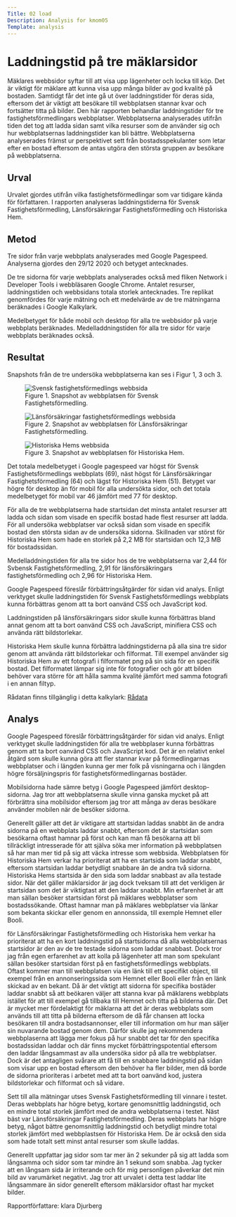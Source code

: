 ```yaml
---
Title: 02 load
Description: Analysis for kmom05
Template: analysis
---
```

Laddningstid på tre mäklarsidor
=======================

Mäklares webbsidor syftar till att visa upp lägenheter och locka till köp. Det är viktigt för mäklare att kunna visa upp många bilder av god kvalité på bostaden. Samtidgt får det inte gå ut över laddningstider för deras sida, eftersom det är viktigt att besökare till webbplatsen stannar kvar och fortsätter titta på bilder. Den här rapporten behandlar laddningstider för tre fastighetsförmedlingars webbplatser. Webbplatserna analyserades utifrån tiden det tog att ladda sidan samt vilka resurser som de använder sig och hur webbplatsernas laddningstider kan bli bättre. Webbplatserna analyserades främst ur perspektivet sett från bostadsspekulanter som letar efter en bostad eftersom de antas utgöra den största gruppen av besökare på webbplatserna.


Urval
-----------------------

Urvalet gjordes utifrån vilka fastighetsförmedlingar som var tidigare kända för författaren. I rapporten analyseras laddningstiderna för Svensk Fastighetsförmedling, Länsförsäkringar Fastighetsförmedling och Historiska Hem.

Metod
-----------------------

Tre sidor från varje webbplats analyserades med Google Pagespeed. Analyserna gjordes den 29/12 2020 och betyget antecknades.

De tre sidorna för varje webbplats analyserades också med fliken Network i Developer Tools i webbläsaren Google Chrome. Antalet resurser, laddningstiden och webbsidans totala storlek antecknades. Tre replikat genomfördes för varje mätning och ett medelvärde av de tre mätningarna beräknades i Google Kalkylark.

Medelbetyget för både mobil och desktop för alla tre webbsidor på varje webbplats beräknades. Medelladdningstiden för alla tre sidor för varje webbplats beräknades också.


Resultat
-----------------------
Snapshots från de tre undersöka webbplatserna kan ses i Figur 1, 3 och 3.

<figure>
    <picture>
        <source media="(min-width: 1500px)" srcset="../image/svensk_fast.PNG?">
        <source media="(min-width: 1000px)" srcset="../image/svensk_fast.PNG?w=1000">
        <source media="(min-width: 700px)" srcset="../image/svensk_fast.PNG?w=700">
        <img src="../image/svensk_fast.PNG?w=500" alt = "Svensk fastighetsförmedlings webbsida">
    <picture>
    <figcaption>Figure 1. Snapshot av webbplatsen för Svensk Fastighetsförmedling.</figcaption>
</figure>

<figure>
    <picture>
        <source media="(min-width: 1500px)" srcset="../image/lansfors.PNG?">
        <source media="(min-width: 1000px)" srcset="../image/lansfors.PNG?w=1000">
        <source media="(min-width: 700px)" srcset="../image/lansfors.PNG?w=700">
        <img src="../image/lansfors.PNG?w=500" alt = "Länsförsäkringar fastighetsförmedlings webbsida">
    <picture>
    <figcaption>Figure 2. Snapshot av webbplatsen för Länsförsäkringar Fastighetsförmedling.</figcaption>
</figure>

<figure>
    <picture>
        <source media="(min-width: 1500px)" srcset="../image/historiska_hem.PNG?">
        <source media="(min-width: 1000px)" srcset="../image/historiska_hem.PNG?w=1000">
        <source media="(min-width: 700px)" srcset="../image/historiska_hem.PNG?w=700">
        <img src="../image/historiska_hem?w=500" alt = "Historiska Hems webbsida">
    <picture>
    <figcaption>Figure 3. Snapshot av webbplatsen för Historiska Hem.</figcaption>
</figure>


Det totala medelbetyget i Google pagespeed var högst för Svensk Fastighetsförmedlings webbplats (69), näst högst för Länsförsäkringar Fastighetsförmedling (64) och lägst för Historiska Hem (51). Betyget var högre för desktop än för mobil för alla undersökta sidor, och det totala medelbetyget för mobil var 46 jämfört med 77 för desktop.

För alla de tre webbplatserna hade startsidan det minsta antalet resurser att ladda och sidan som visade en specifik bostad hade flest resurser att ladda. För all undersöka webbplatser var också sidan som visade en specifik bostad den största sidan av de undersöka sidorna. Skillnaden var störst för Historiska Hem som hade en storlek på 2,2 MB för startsidan och 12,3 MB för bostadssidan.

Medelladdningstiden för alla tre sidor hos de tre webbplatserna var 2,44 för Svbensk Fastighetsförmedling, 2,91 för länsförsäkringars fastighetsförmedling och 2,96 för Historiska Hem.

Google Pagespeed föreslår förbättringsåtgärder för sidan vid analys. Enligt verktyget skulle laddningstiden för Svensk Fastighetsförmedlings webbplats kunna förbättras genom att ta bort oanvänd CSS och JavaScript kod.

Laddningstiden på länsförsäkringars sidor skulle kunna förbättras bland annat genom att ta bort oanvänd CSS och JavaScript, minifiera CSS och använda rätt bildstorlekar.

Historiska Hem skulle kunna förbättra laddningstiderna på alla sina tre sidor genom att använda rätt bildstorlekar och filformat. Till exempel använder sig Historiska Hem av ett fotografi i filformatet png på sin sida för en specifik bostad. Det filformatet lämpar sig inte för fotografier och gör att bilden behöver vara större för att hålla samma kvalité jämfört med samma fotografi i en annan filtyp.

Rådatan finns tillgänglig i detta kalkylark: [Rådata](https://docs.google.com/spreadsheets/d/1rUGtyroZALIJWDDC8dDFQBfE9L0KVf4AyPfOIfapilE/edit?usp=sharing)

Analys
-----------------------

Google Pagespeed föreslår förbättringsåtgärder för sidan vid analys. Enligt verktyget skulle laddningstiden för alla tre webbplaser kunna förbättras genom att ta bort oanvänd CSS och JavaScript kod. Det är en relativt enkel åtgärd som skulle kunna göra att fler stannar kvar på förmedlingarnas webbplatser och i längden kunna ger mer folk på visningarna och i längden högre försäljningspris för fastighetsförmedlingarnas bostäder.

Mobilsidorna hade sämre betyg i Google Pagespeed jämfört desktop-sidorna. Jag tror att webbplatserna skulle vinna ganska mycket på att förbrättra sina mobilsidor eftersom jag tror att många av deras besökare använder mobilen när de besöker sidorna.

Generellt gäller att det är viktigare att startsidan laddas snabbt än de andra sidorna på en webbplats laddar snabbt, eftersom det är startsidan som besökarna oftast hamnar på först och kan man få besökarna att bli tillräckligt intresserade för att själva söka mer information på webbplatsen så har man mer tid på sig att väcka intresse som webbsida. Webbplatsen för Historiska Hem verkar ha prioriterat att ha en startsida som laddar snabbt, eftersom startsidan laddar betydligt snabbare än de andra två sidorna. Historiska Hems startsida är den sida som laddar snabbast av alla testade sidor. När det gäller mäklarsidor är jag dock tveksam till att det verkligen är startsidan som det är viktigtast att den laddar snabbt. Min erfarenhet är att man sällan besöker startsidan först på mäklares webbplatser som bostadssökande. Oftast hamnar man på mäklares webbplatser via länkar som bekanta skickar eller genom en annonssida, till exemple Hemnet eller Booli.  


 för Länsförsäkringar Fastighetsförmedling och Historiska hem verkar ha prioriterat att ha en kort laddningstid på startsidorna då alla webbplatsernas startsidor är den av de tre testade sidorna som laddar snabbast. Dock tror jag från egen erfarenhet av att kolla på lägenheter att man som spekulant sällan besöker startsidan först på en fastighetsförmedlings webbplats. Oftast kommer man till webbplatsen via en länk till ett specifikt object, till exempel från en annonseringssida som Hemnet eller Booli eller från en länk skickad av en bekant. Då är det viktigt att sidorna för specifika bostäder laddar snabbt så att beökaren väljer att stanna kvar på mäklarens webbplats istället för att till exempel gå tillbaka till Hemnet och titta på bilderna där. Det är mycket mer fördelaktigt för mäklarna att det är deras webbplats som används till att titta på bilderna eftersom de då får chansen att locka besökaren till andra bostadsannonser, eller till information om hur man säljer sin nuvarande bostad genom dem. Därför skulle jag rekommendera webbplaserna att lägga mer fokus på hur snabbt det tar för den specifika bostadssidan laddar och där finns mycket förbättringspotential eftersom den laddar långsammast av alla undersöka sidor på alla tre webbplatser. Dock är det antagligen svårare att få till en snabbare laddningstid på sidan som visar upp en bostad eftersom den behöver ha fler bilder, men då borde de sidorna prioriteras i arbetet med att ta bort oanvänd kod, justera bildstorlekar och filformat och så vidare.

Sett till alla mätningar utses Svensk Fastighetsförmedling till vinnare i testet. Deras webbplats har högre betyg, kortare genomsnittlig laddningstid, och en mindre total storlek jämfört med de andra webbplatserna i testet. Näst bäst var Länsförsäkringar Fastighetsförmedling. Deras webbplats har högre betyg, något bättre genomsnittlig laddningstid och betydligt mindre total storlek jämfört med webbplastsen för Historiska Hem. De är också den sida som hade totalt sett minst antal resurser som skulle laddas.

Generellt uppfattar jag sidor som tar mer än 2 sekunder på sig att ladda som långsamma och sidor som tar mindre än 1 sekund som snabba. Jag tycker att en långsam sida är irriterande och för mig personligen påverkar det min bild av varumärket negativt. Jag tror att urvalet i detta test laddar lite långsammare än sidor generellt eftersom mäklarsidor oftast har mycket bilder.

Rapportförfattare: klara Djurberg
